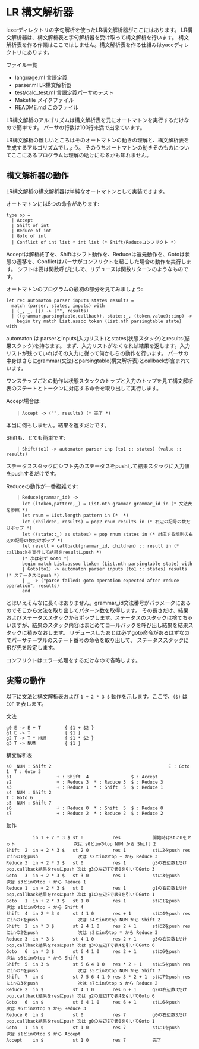 # LR 構文解析器

lexerディレクトリの字句解析を使ったLR構文解析器がここにはあります。
LR構文解析器は、構文解析表と字句解析器を受け取って構文解析を行います。
構文解析表を作る作業はここではしません。構文解析表を作る仕組みはyaccディレクトリにあります。

ファイル一覧

- language.ml 言語定義
- parser.ml LR構文解析器
- test/calc_test.ml 言語定義パーサのテスト
- Makefile メイクファイル
- README.md このファイル

LR構文解析のアルゴリズムは構文解析表を元にオートマトンを実行するだけなので簡単です。
パーサの行数は100行未満で出来ています。

LR構文解析の難しいところはそのオートマトンの動きの理解と、構文解析表を生成するアルゴリズムでしょう。
そのうちオートマトンの動きそのものについてここにあるプログラムは理解の助けになるかも知れません。

## 構文解析器の動作

LR構文解析の構文解析器は単純なオートマトンとして実装できます。

オートマトンには5つの命令があります:

```
type op =
  | Accept
  | Shift of int
  | Reduce of int
  | Goto of int
  | Conflict of int list * int list (* Shift/Reduceコンフリクト *)
```

Acceptは解析終了を、Shiftはシフト動作を、Reduceは還元動作を、Gotoは状態の遷移を、Conflictはパーサがコンフリクトを起こした場合の動作を実行します。
シフトは要は関数呼び出しで、リデュースは関数リターンのようなものです。

オートマトンのプログラムの最初の部分を見てみましょう:

```
let rec automaton parser inputs states results = 
  match (parser, states, inputs) with
  | (_, _, []) -> ("", results)
  | ((grammar,parsingtable,callback), state::_, (token,value)::inp) ->
    begin try match List.assoc token (List.nth parsingtable state) with
```

automaton は parserとinputs(入力リスト)とstates(状態スタック)とresults(結果スタック)を持ちます。
まず、入力リストがなくなれば結果を返します。入力リストが残っていればその入力に従って何かしらの動作を行います。
パーサの中身はさらにgrammar(文法)とparsingtable(構文解析表)とcallbackが含まれています。

ワンステップごとの動作は状態スタックのトップと入力のトップを見て構文解析表のステートとトークンに対応する命令を取り出して実行します。

Accept場合は:

```
    | Accept -> ("", results) (* 完了 *)
```

本当に何もしません。結果を返すだけです。

Shiftも、とても簡単です:

```
    | Shift(to1) -> automaton parser inp (to1 :: states) (value :: results)
```

ステータススタックにシフト先のステータスをpushして結果スタックに入力値をpushするだけです。

Reduceの動作が一番複雑です:

```
    | Reduce(grammar_id) ->
      let (ltoken,pattern,_) = List.nth grammar grammar_id in (* 文法表を参照 *)
      let rnum = List.length pattern in (*  *)
      let (children, results) = pop2 rnum results in (* 右辺の記号の数だけポップ *)
      let ((state::_) as states) = pop rnum states in (* 対応する規則の右辺の記号の数だけポップ *)
      let result = callback(grammar_id, children) :: result in (* callbackを実行して結果をresultにpush *)
      (* 次は必ず Goto *)
      begin match List.assoc ltoken (List.nth parsingtable state) with
      | Goto(to1) -> automaton parser inputs (to1 :: states) results (* ステータスにpush *)
      | _ -> ("parse failed: goto operation expected after reduce operation", results)
      end
```

とはいえそんなに長くはありません。grammar_id文法番号がパラメータにあるのでそこから文法を取り出してパターン数を取得します。
その長さだけ、結果およびステータススタックからポップします。ステータスのスタックは捨てちゃいますが、結果のスタック内容はまとめてコールバックを呼び出し結果を結果スタックに積みなおします。
リデュースしたあとは必ずgoto命令があるはずなのでパーサテーブルのステート番号の命令を取り出して、
ステータススタックに飛び先を設定します。

コンフリクトはエラー処理をするだけなので省略します。

## 実際の動作

以下に文法と構文解析表および `1 + 2 * 3 $` 動作を示します。ここで、`($)` は`EOF` を表します。

文法

    g0 E -> E + T         { $1 + $2 }
    g1 E -> T             { $1 }
    g2 T -> T * NUM       { $1 * $2 }
    g3 T -> NUM           { $1 }

構文解析表

    s0  NUM : Shift 2                                            E : Goto 1  T : Goto 3
    s1                 + : Shift  4                $ : Accept                          
    s2                 + : Reduce 3  * : Reduce 3  $ : Reduce 3                        
    s3                 + : Reduce 1  * : Shift  5  $ : Reduce 1                        
    s4  NUM : Shift 2                                                        T : Goto 6
    s5  NUM : Shift 7                                                                  
    s6                 + : Reduce 0  * : Shift  5  $ : Reduce 0                        
    s7                 + : Reduce 2  * : Reduce 2  $ : Reduce 2                        

動作

              in 1 + 2 * 3 $ st 0           res            開始時はstに0をセット                      次は s0とinのtop NUM から Shift 2
    Shift  2  in + 2 * 3 $   st 2 0         res 1          stに2をpush resにinの1をpush               次は s2とinのtop + から Reduce 3
    Reduce 3  in + 2 * 3 $   st 0           res 1          g3の右辺数1だけpop,callback結果をresにpush 次は g3の左辺Tで表0を引いてGoto 3
    Goto   3  in + 2 * 3 $   st 3 0         res 1          stに3をpush                                次は s3とinのtop + から Reduce 1
    Reduce 1  in + 2 * 3 $   st 0           res 1          g1の右辺数1だけpop,callback結果をresにpush 次は g1の左辺Eで表0を引いてGoto 1
    Goto   1  in + 2 * 3 $   st 1 0         res 1          stに1をpush                                次は s1とinのtop + から Shift 4
    Shift  4  in 2 * 3 $     st 4 1 0       res + 1        stに4をpush resにinの+をpush               次は s4とinのtop NUM から Shift 2
    Shift  2  in * 3 $       st 2 4 1 0     res 2 + 1      stに2をpush resにinの2をpush               次は s2とinのtop * から Reduce 3
    Reduce 3  in * 3 $       st 4 1 0       res 2 + 1      g3の右辺数1だけpop,callback結果をresにpush 次は g3の左辺Tで表4を引いてGoto 6
    Goto   6  in * 3 $       st 6 4 1 0     res 2 + 1      stに6をpush                                次は s6とinのtop * から Shift 5
    Shift  5  in 3 $         st 5 6 4 1 0   res * 2 + 1    stに5をpush resにinの*をpush               次は s5とinのtop NUM から Shift 7
    Shift  7  in $           st 7 5 6 4 1 0 res 3 * 2 + 1  stに7をpush resにinの3をpush               次は s7とinのtop $ から Reduce 2
    Reduce 2  in $           st 4 1 0       res 6 + 1      g2の右辺数3だけpop,callback結果をresにpush 次は g2の左辺Tで表4を引いてGoto 6
    Goto   6  in $           st 6 4 1 0     res 6 + 1      stに6をpush                                次は s6とinのtop $ から Reduce 3
    Reduce 0  in $           st 0           res 7          g0の右辺数3だけpop,callback結果をresにpush 次は g0の左辺Eで表0を引いてGoto 1
    Goto   1  in $           st 1 0         res 7          stに1をpush                                次は s1とinのtop $ から Accept
    Accept    in $           st 1 0         res 7          完了                                       
